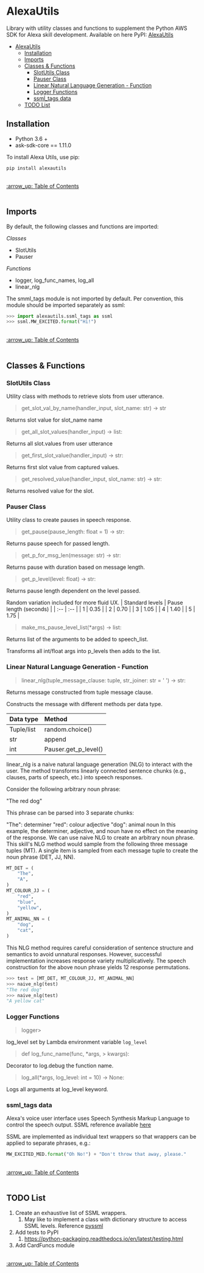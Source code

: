 # AlexaUtils

Library with utility classes and functions to supplement the Python AWS SDK for Alexa skill development. Available on here PyPI: [AlexaUtils](https://pypi.org/project/alexautils/0.0.1/)

- [AlexaUtils](#alexautils)
  - [Installation](#installation)
  - [Imports](#imports)
  - [Classes & Functions](#classes--functions)
    - [SlotUtils Class](#slotutils-class)
    - [Pauser Class](#pauser-class)
    - [Linear Natural Language Generation - Function](#linear-natural-language-generation---function)
    - [Logger Functions](#logger-functions)
    - [ssml_tags data](#ssml_tags-data)
  - [TODO List](#todo-list)


## Installation
- Python 3.6 +
- ask-sdk-core == 1.11.0

To install Alexa Utils, use pip:
```
pip install alexautils
```

<br>
<a href = "#alexautils"> :arrow_up: Table of Contents</a>
<br>
<br>

## Imports
By default, the following classes and functions are imported:


_Classes_
- SlotUtils
- Pauser

_Functions_
- logger, log_func_names, log_all
- linear_nlg

The smml_tags module is not imported by default. 
Per convention, this module should be imported separately as ssml:
```python
>>> import alexautils.ssml_tags as ssml
>>> ssml.MW_EXCITED.format("Hi!")
```

<br>
<a href = "#alexautils"> :arrow_up: Table of Contents</a>
<br>
<br>

## Classes & Functions


### SlotUtils Class
Utility class with methods to retrieve slots from user utterance.

>get_slot_val_by_name(handler_input, slot_name: str) -> str

Returns slot value for slot_name name

> get_all_slot_values(handler_input) -> list:

Returns all slot.values from user utterance

> get_first_slot_value(handler_input) -> str:

Returns first slot value from captured values.

> get_resolved_value(handler_input, slot_name: str) -> str:

Returns resolved value for the slot.


### Pauser Class
Utility class to create pauses in speech response.

> get_pause(pause_length: float = 1) -> str:

Returns pause speech for passed length.

> get_p_for_msg_len(message: str) -> str:

Returns pause with duration based on message length.

> get_p_level(level: float) -> str:

Returns pause length dependent on the level passed.
 
Random variation included for more fluid UX.
| Standard levels   |   Pause length (seconds) |
| :-- | :-- |
|   1   |   0.35    |
|   2   |   0.70    |
|   3   |   1.05    |
|   4   |   1.40    |
|   5   |   1.75    |


> make_ms_pause_level_list(*args) -> list:

Returns list of the arguments to be added to speech_list.

Transforms all int/float args into p_levels then adds to the list.


### Linear Natural Language Generation - Function
> linear_nlg(tuple_message_clause: tuple, str_joiner: str = ' ') -> str: 

Returns message constructed from tuple message clause.
 
Constructs the message with different methods per data type.

|   Data type   |   Method |
| :- | :- |
|   Tuple/list  |   random.choice() | 
|   str |   append  |
|   int |   Pauser.get_p_level()    |


linear_nlg is a naive natural language generation (NLG) to interact with the user. 
The method transforms linearly connected sentence chunks (e.g., clauses, parts of speech, etc.) into speech responses.

Consider the following arbitrary noun phrase:

"The red dog"

This phrase can be parsed into 3 separate chunks:

"The": determiner
"red": colour adjective
"dog": animal noun
In this example, the determiner, adjective, and noun have no effect on the meaning of the response. 
We can use naive NLG to create an arbitrary noun phrase. This skill's NLG method would sample from the following three message tuples (MT). 
A single item is sampled from each message tuple to create the noun phrase (DET, JJ, NN).

```python
MT_DET = (
    "The",
    "A",
)
MT_COLOUR_JJ = (
    "red",
    "blue",
    "yellow",
)
MT_ANIMAL_NN = (
    "dog",
    "cat",
)
```

This NLG method requires careful consideration of sentence structure and semantics to avoid unnatural responses. 
However, successful implementation increases response variety multiplicatively. 
The speech construction for the above noun phrase yields 12 response permutations.

```python
>>> test = [MT_DET, MT_COLOUR_JJ, MT_ANIMAL_NN]
>>> naive_nlg(test)
"The red dog"
>>> naive_nlg(test)
"A yellow cat"
```


### Logger Functions
> logger> 

log_level set by Lambda environment variable `log_level`

> def log_func_name(func, *args, > kwargs):

Decorator to log.debug the function name.

> log_all(*args, log_level: int = 10) -> None:

Logs all arguments at log_level keyword.

### ssml_tags data
Alexa's voice user interface uses Speech Synthesis Markup Language to control the speech output. SSML reference available [here](https://developer.amazon.com/en-US/docs/alexa/custom-skills/speech-synthesis-markup-language-ssml-reference.html)

SSML are implemented as individual text wrappers so that wrappers can be applied to separate phrases, e.g.:

```python
MW_EXCITED_MED.format("Oh No!") + "Don't throw that away, please."
```

<br>
<a href = "#alexautils"> :arrow_up: Table of Contents</a>
<br>
<br>

## TODO List
1. Create an exhaustive list of SSML wrappers. 
   1. May like to implement a class with dictionary structure to access SSML levels. Reference [pyssml](https://github.com/sumsted/pyssml/blob/master/pyssml/PySSML.py)
2. Add tests to PyPI
   1. https://python-packaging.readthedocs.io/en/latest/testing.html
3. Add CardFuncs module

<br>
<a href = "#alexautils"> :arrow_up: Table of Contents</a>